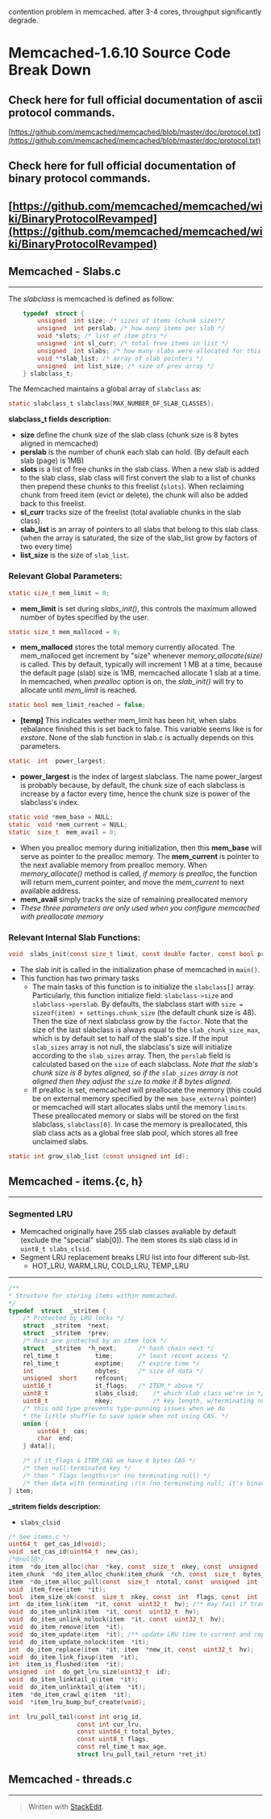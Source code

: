 

contention problem in memcached.
after 3-4 cores, throughput significantly degrade.
# Memcached-1.6.10 Source Code Break Down

## Check here for full official documentation of ascii protocol commands.
[https://github.com/memcached/memcached/blob/master/doc/protocol.txt](https://github.com/memcached/memcached/blob/master/doc/protocol.txt)

## Check here for full official documentation of binary protocol commands.
[https://github.com/memcached/memcached/wiki/BinaryProtocolRevamped](https://github.com/memcached/memcached/wiki/BinaryProtocolRevamped) 
-----------------------------------------------------


## Memcached - Slabs.c
-----------------------------------------------------
The *slabclass* is memcached is defined as follow:
```c
	typedef  struct {
		unsigned  int size; /* sizes of items (chunk size)*/
		unsigned  int perslab; /* how many items per slab */
		void *slots; /* list of item ptrs */
		unsigned  int sl_curr; /* total free items in list */
		unsigned  int slabs; /* how many slabs were allocated for this class */
		void **slab_list; /* array of slab pointers */
		unsigned  int list_size; /* size of prev array */
	} slabclass_t;
```

The Memcached maintains a global array of `slabclass` as:

```c
static slabclass_t slabclass[MAX_NUMBER_OF_SLAB_CLASSES];
```
**slabclass_t fields description:**
-  **size** define the chunk size of the slab class (chunk size is 8 bytes aligned in memcached)
-  **perslab** is the number of chunk each slab can hold. (By default each slab (page) is 1MB)
- **slots** is a list of free chunks in the slab class. When a new slab is added to the slab class, slab class will first convert the slab to a list of chunks then prepend these chunks to this freelist (`slots`). When reclaiming chunk from freed item (evict or delete), the chunk will also be added back to this freelist. 
- **sl_curr** tracks size of the freelist (total avaliable chunks in the slab class).
- **slab_list** is an array of pointers to all slabs that belong to this slab class. (when the array is saturated, the size of the slab_list grow by factors of two every time)
- **list_size** is the size of `slab_list`.

### Relevant Global Parameters:
```c
static size_t mem_limit = 0;
```
- **mem_limit** is set during *slabs_init()*, this controls the maximum allowed number of bytes specified by the user.
```c
static size_t mem_malloced = 0;
```
- **mem_malloced** stores the total memory currently allocated. The mem_malloced get increment by "size" whenever *memory_allocate(size)* is called. This by default, typically will increment 1 MB at a time, because the default page (slab) size is 1MB, memcached allocate 1 slab at a time. In memcached, when *prealloc* option is on, the *slab_init()* will try to allocate until *mem_limit* is reached. 
```c
static bool mem_limit_reached = false;
```
- **[temp]** This indicates wether mem_limit has been hit, when slabs rebalance finished this is set back to false. This variable seems like is for *exstore*. None of the slab function in slab.c is actually depends on this parameters.
```c
static  int  power_largest;
```
- **power_largest** is the index of largest slabclass. The name power_largest is probably because, by default, the chunk size of each slabclass is increase by a factor every time, hence the chunk size is power of the slabclass's index. 

```c
static void *mem_base = NULL;
static  void *mem_current = NULL;
static  size_t  mem_avail = 0;
```
- When you prealloc memory during initialization, then this **mem_base** will serve as pointer to the prealloc memory. The **mem_current** is pointer to the next avaliable memory from prealloc memory. When *memory_allocate()* method is called, *if memory is prealloc*, the function will return mem_current pointer, and move the *mem_current* to next available address. 
- **mem_avail** simply tracks the size of remaining preallocated memory
- *These three parameters are only used when you configure memcached with preallocate memory*


### Relevant Internal Slab Functions:

```c
void  slabs_init(const size_t limit, const double factor, const bool prealloc, const uint32_t *slab_sizes, void *mem_base_external, bool  reuse_mem);
```
- The slab init is called in the initialization phase of memcached in `main()`.
- This function has two primary tasks
	- The main tasks of this function is to initialize the `slabclass[]` array.  Particularly, this function initialize field: `slabclass->size` and 	`slabclass->perslab`.  By defaults, the slabclass start with `size = sizeof(item) + settings.chunk_size` (the default chunk size is 48). Then the size of next slabclass grow by the `factor`.  Note that the size of the last slabclass is always equal to the `slab_chunk_size_max`, which is by default set to half of the slab's size. If the input `slab_sizes` array is not null, the slabclass's size will initialize according to the `slab_sizes` array. Then, the `perslab` field is calculated based on the `size` of each slabclass. *Note that the slab's chunk size is 8 bytes aligned, so if the `slab_sizes` array is not aligned then they adjust the `size` to make it 8 bytes aligned.*
	- If prealloc is set, memcached will preallocate the memory (this could be on external memory specified by the `mem_base_external` pointer) or memcached will start allocates slabs until the memory `limits`. These preallocated memory or slabs will be stored on the first slabclass, `slabclass[0]`. In case the memory is preallocated, this slab class acts as a global free slab pool, which stores all free  unclaimed slabs. 

```c
static int grow_slab_list (const unsigned int id);
```


## Memcached - items.{c, h}
-----------------------------------------------------

### Segmented LRU

- Memcached originally have 255 slab classes avaliable  by default (exclude the "special" slab[0]). The item stores its slab class id in `uint8_t slabs_clsid`. 
- Segment LRU replacement breaks LRU list into four different sub-list.
	- HOT_LRU, WARM_LRU, COLD_LRU, TEMP_LRU
------------------------------------------------------------
```c
/**
* Structure for storing items within memcached.
*/
typedef  struct  _stritem {
	/* Protected by LRU locks */
	struct  _stritem  *next;
	struct  _stritem  *prev;
	/* Rest are protected by an item lock */
	struct  _stritem  *h_next; 		/* hash chain next */
	rel_time_t  		time; 		/* least recent access */
	rel_time_t  		exptime; 	/* expire time */
	int  				nbytes; 	/* size of data */
	unsigned  short  	refcount;
	uint16_t  			it_flags; 	/* ITEM_* above */
	uint8_t  			slabs_clsid;	/* which slab class we're in */
	uint8_t  			nkey; 			/* key length, w/terminating null and padding */
	/* this odd type prevents type-punning issues when we do
	* the little shuffle to save space when not using CAS. */
	union {
		uint64_t  cas;
		char  end;
	} data[];

	/* if it_flags & ITEM_CAS we have 8 bytes CAS */
	/* then null-terminated key */
	/* then " flags length\r\n" (no terminating null) */
	/* then data with terminating \r\n (no terminating null; it's binary!) */
} item;
```
**_stritem fields description:**
- `slabs_clsid`  


```c
/* See items.c */
uint64_t  get_cas_id(void);
void  set_cas_id(uint64_t  new_cas);
/*@null@*/
item  *do_item_alloc(char  *key, const  size_t  nkey, const  unsigned  int  flags, const  rel_time_t  exptime, const  int  nbytes);
item_chunk  *do_item_alloc_chunk(item_chunk  *ch, const  size_t  bytes_remain);
item  *do_item_alloc_pull(const  size_t  ntotal, const  unsigned  int  id);
void  item_free(item  *it);
bool  item_size_ok(const  size_t  nkey, const  int  flags, const  int  nbytes);
int  do_item_link(item  *it, const  uint32_t  hv); /** may fail if transgresses limits */
void  do_item_unlink(item  *it, const  uint32_t  hv);
void  do_item_unlink_nolock(item  *it, const  uint32_t  hv);
void  do_item_remove(item  *it);
void  do_item_update(item  *it); /** update LRU time to current and reposition */
void  do_item_update_nolock(item  *it);
int  do_item_replace(item  *it, item  *new_it, const  uint32_t  hv);
void  do_item_link_fixup(item  *it);
int  item_is_flushed(item  *it);
unsigned  int  do_get_lru_size(uint32_t  id);
void  do_item_linktail_q(item  *it);
void  do_item_unlinktail_q(item  *it);
item  *do_item_crawl_q(item  *it);
void  *item_lru_bump_buf_create(void);
```



```c
int  lru_pull_tail(const int orig_id, 
				   const int cur_lru,
				   const uint64_t total_bytes, 
				   const uint8_t flags,
				   const rel_time_t max_age, 
				   struct lru_pull_tail_return *ret_it)
```
## Memcached - threads.c
-----------------------------------------------------

> Written with [StackEdit](https://stackedit.io/).
<!--stackedit_data:
eyJoaXN0b3J5IjpbLTk5MTAxNDk4LC04NDM4MTcxODcsLTE3MT
I0OTkzNzUsMTM3OTEwNjAzNCwzMzAyODI3NDQsLTE4OTYyMjI5
MjQsLTg0NTM1NzU2LC0xNDQzNTg0NTg5LDIwMjU2OTEwNzMsLT
E3OTM0MDE5ODIsLTIzNjY5MjgyNiwtMzQ1MTM5NDQ3LDgyNzU2
Mjg1NF19
-->